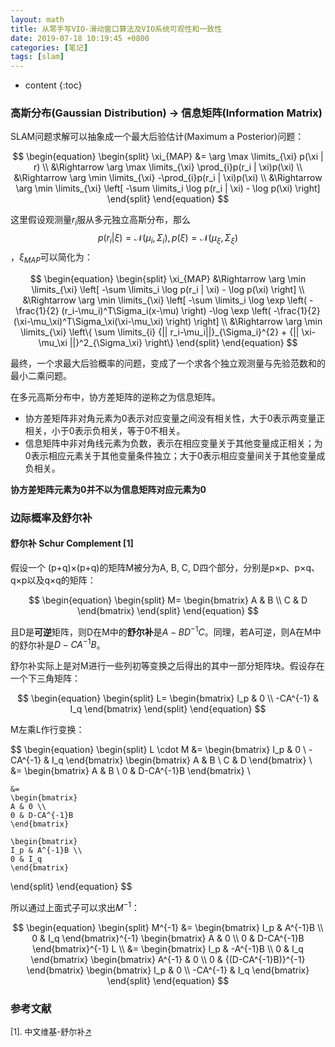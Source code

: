 ```yaml
---
layout: math
title: 从零手写VIO-滑动窗口算法及VIO系统可观性和一致性
date: 2019-07-18 10:19:45 +0800
categories: [笔记]
tags: [slam]
---
```


* content
{:toc}

### 高斯分布(Gaussian Distribution) -> 信息矩阵(Information Matrix)

SLAM问题求解可以抽象成一个最大后验估计(Maximum a Posterior)问题：

$$
\begin{equation}
\begin{split}
	\xi_{MAP} &= \arg \max \limits_{\xi} p(\xi | r) \\
	&\Rightarrow \arg \max \limits_{\xi} \prod_{i}p(r_i | \xi)p(\xi) \\
	&\Rightarrow \arg \min \limits_{\xi} -\prod_{i}p(r_i | \xi)p(\xi) \\
	&\Rightarrow \arg \min \limits_{\xi} \left[ -\sum \limits_i \log p(r_i | \xi) - \log p(\xi) \right]
\end{split}
\end{equation}
$$


这里假设观测量$r_i$服从多元独立高斯分布，那么
$$p(r_i | \xi ) = \mathcal{N}(\mu_i,\Sigma_i),\, p(\xi)=\mathcal{N}(\mu_\xi,\Sigma_\xi)$$，$\xi_{MAP}$可以简化为：

$$
\begin{equation}
\begin{split}
	\xi_{MAP} &\Rightarrow \arg \min \limits_{\xi} \left[ -\sum \limits_i \log p(r_i | \xi) - \log p(\xi) \right] \\
	&\Rightarrow \arg \min \limits_{\xi} \left[ -\sum \limits_i \log \exp \left( -\frac{1}{2} (r_i-\mu_i)^T\Sigma_i(x-\mu) \right) 
	  -\log \exp \left( -\frac{1}{2} (\xi-\mu_\xi)^T\Sigma_\xi(\xi-\mu_\xi) \right) \right] \\
	&\Rightarrow \arg \min \limits_{\xi} \left\{ \sum \limits_{i} {|| r_i-\mu_i||}_{\Sigma_i}^{2} + {|| \xi-\mu_\xi ||}^2_{\Sigma_\xi} \right\}
\end{split}
\end{equation}
$$

最终，一个求最大后验概率的问题，变成了一个求各个独立观测量与先验范数和的最小二乘问题。

在多元高斯分布中，协方差矩阵的逆称之为信息矩阵。
* 协方差矩阵非对角元素为0表示对应变量之间没有相关性，大于0表示两变量正相关，小于0表示负相关，等于0不相关。
* 信息矩阵中非对角线元素为负数，表示在相应变量关于其他变量成正相关；为0表示相应元素关于其他变量条件独立；大于0表示相应变量间关于其他变量成负相关。

**协方差矩阵元素为0并不以为信息矩阵对应元素为0**

### 边际概率及舒尔补
#### 舒尔补 Schur Complement [1]

假设一个 (p+q)×(p+q)的矩阵M被分为A, B, C, D四个部分，分别是p×p、p×q、q×p以及q×q的矩阵：

$$
\begin{equation}
\begin{split}
	M=
	\begin{bmatrix}
	A & B \\
	C & D
	\end{bmatrix}
\end{split}
\end{equation}
$$

且D是**可逆**矩阵，则D在M中的**舒尔补**是$A-BD^{-1}C$。同理，若A可逆，则A在M中的舒尔补是$D-CA^{-1}B$。

舒尔补实际上是对M进行一些列初等变换之后得出的其中一部分矩阵块。假设存在一个下三角矩阵：

$$
\begin{equation}
\begin{split}
	L=
	\begin{bmatrix}
	I_p & 0 \\
	-CA^{-1} & I_q
	\end{bmatrix}
\end{split}
\end{equation}
$$

M左乘L作行变换：

$$
\begin{equation}
\begin{split}
	L \cdot M &= 
	\begin{bmatrix}
	I_p & 0 \\
	-CA^{-1} & I_q
	\end{bmatrix}
	\begin{bmatrix}
	A & B \\
	C & D
	\end{bmatrix} \\
	&= 
	\begin{bmatrix}
	A & B \\
	0 & D-CA^{-1}B
	\end{bmatrix} \\

	&= 
	\begin{bmatrix}
	A & 0 \\
	0 & D-CA^{-1}B
	\end{bmatrix} 

	\begin{bmatrix}
	I_p & A^{-1}B \\
	0 & I_q
	\end{bmatrix} 
\end{split}
\end{equation}
$$

所以通过上面式子可以求出$M^{-1}$：

$$
\begin{equation}
\begin{split}
	M^{-1}
	&= 
	\begin{bmatrix}
	I_p & A^{-1}B \\
	0 & I_q
	\end{bmatrix}^{-1} 
	\begin{bmatrix}
	A & 0 \\
	0 & D-CA^{-1}B
	\end{bmatrix}^{-1}
	L \\
	&= 
	\begin{bmatrix}
	I_p & -A^{-1}B \\
	0 & I_q
	\end{bmatrix}
	\begin{bmatrix}
	A^{-1} & 0 \\
	0 & {(D-CA^{-1}B)}^{-1}
	\end{bmatrix}
	\begin{bmatrix}
	I_p & 0 \\
	-CA^{-1} & I_q
	\end{bmatrix}
\end{split}
\end{equation}
$$

### 参考文献

<font size="2">[1]. 中文维基-舒尔补<a href="https://wikipedia.tk.gugeeseo.com/wiki/%E8%88%92%E5%B0%94%E8%A1%A5" target="_blank">$\nearrow$</a></font>
